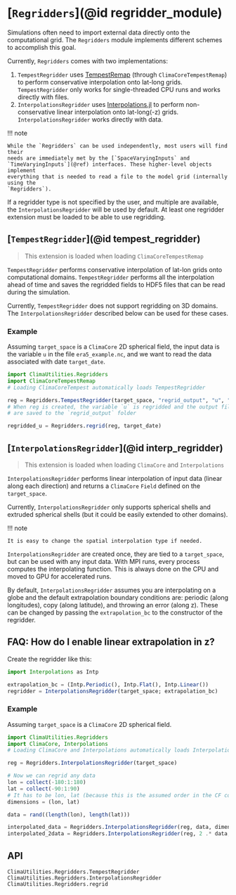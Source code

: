 # [`Regridders`](@id regridder_module)

Simulations often need to import external data directly onto the computational
grid. The `Regridders` module implements different schemes to accomplish this
goal.

Currently, `Regridders` comes with two implementations:
1. `TempestRegridder` uses
   [TempestRemap](https://github.com/ClimateGlobalChange/tempestremap) (through
   `ClimaCoreTempestRemap`) to perform conservative interpolation onto lat-long
   grids. `TempestRegridder` only works for single-threaded CPU runs and works
   directly with files.
2. `InterpolationsRegridder` uses
   [Interpolations.jl](https://github.com/JuliaMath/Interpolations.jl) to
   perform non-conservative linear interpolation onto lat-long(-z) grids.
   `InterpolationsRegridder` works directly with data.

!!! note

    While the `Regridders` can be used independently, most users will find their
    needs are immediately met by the [`SpaceVaryingInputs` and
    `TimeVaryingInputs`](@ref) interfaces. These higher-level objects implement
    everything that is needed to read a file to the model grid (internally using the
    `Regridders`).

If a regridder type is not specified by the user, and multiple are available,
the `InterpolationsRegridder` will be used by default. At least one regridder
extension must be loaded to be able to use regridding.

## [`TempestRegridder`](@id tempest_regridder)

> This extension is loaded when loading `ClimaCoreTempestRemap`

`TempestRegridder` performs conservative interpolation of lat-lon grids onto
computational domains. `TempestRegridder` performs all the interpolation ahead
of time and saves the regridded fields to HDF5 files that can be read during the
simulation.

Currently, `TempestRegridder` does not support regridding on 3D domains.
The `InterpolationsRegridder` described below can be used for these cases.

### Example

Assuming `target_space` is a `ClimaCore` 2D spherical field, the input data is
the variable `u` in the file `era5_example.nc`, and we want to read the data
associated with date `target_date`.

```julia
import ClimaUtilities.Regridders
import ClimaCoreTempestRemap
# Loading ClimaCoreTempest automatically loads TempestRegridder

reg = Regridders.TempestRegridder(target_space, "regrid_output", "u", "era5_example.nc")
# When reg is created, the variable `u` is regridded and the output files
# are saved to the `regrid_output` folder

regridded_u = Regridders.regrid(reg, target_date)
```

## [`InterpolationsRegridder`](@id interp_regridder)

> This extension is loaded when loading `ClimaCore` and `Interpolations`

`InterpolationsRegridder` performs linear interpolation of input data (linear
along each direction) and returns a `ClimaCore` `Field` defined on the
`target_space`.

Currently, `InterpolationsRegridder` only supports spherical shells and extruded
spherical shells (but it could be easily extended to other domains).

!!! note

    It is easy to change the spatial interpolation type if needed.

`InterpolationsRegridder` are created once, they are tied to a `target_space`,
but can be used with any input data. With MPI runs, every process computes the
interpolating function. This is always done on the CPU and moved to GPU for
accelerated runs.

By default, `InterpolationsRegridder` assumes you are interpolating on a globe
and the default extrapolation boundary conditions are: periodic (along
longitudes), copy (along latitude), and throwing an error (along z). These can
be changed by passing the `extrapolation_bc` to the constructor of the regridder.

## FAQ: How do I enable linear extrapolation in z?

Create the regridder like this:
```julia
import Interpolations as Intp

extrapolation_bc = (Intp.Periodic(), Intp.Flat(), Intp.Linear())
regridder = InterpolationsRegridder(target_space; extrapolation_bc)
```

### Example

Assuming `target_space` is a `ClimaCore` 2D spherical field.
```julia
import ClimaUtilities.Regridders
import ClimaCore, Interpolations
# Loading ClimaCore and Interpolations automatically loads InterpolationsRegridder

reg = Regridders.InterpolationsRegridder(target_space)

# Now we can regrid any data
lon = collect(-180:1:180)
lat = collect(-90:1:90)
# It has to be lon, lat (because this is the assumed order in the CF conventions)
dimensions = (lon, lat)

data = rand((length(lon), length(lat)))

interpolated_data = Regridders.InterpolationsRegridder(reg, data, dimensions)
interpolated_2data = Regridders.InterpolationsRegridder(reg, 2 .* data, dimensions)
```

## API

```@docs
ClimaUtilities.Regridders.TempestRegridder
ClimaUtilities.Regridders.InterpolationsRegridder
ClimaUtilities.Regridders.regrid
```
